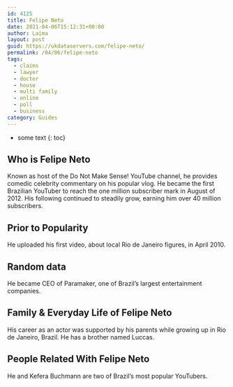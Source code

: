 ```yaml
---
id: 4125
title: Felipe Neto
date: 2021-04-06T15:12:31+00:00
author: Laima
layout: post
guid: https://ukdataservers.com/felipe-neto/
permalink: /04/06/felipe-neto
tags:
  - claims
  - lawyer
  - doctor
  - house
  - multi family
  - online
  - poll
  - business
category: Guides
---
```


* some text
{: toc}


## Who is Felipe Neto
                  
                  
                  
Known as host of the Do Not Make Sense! YouTube channel, he provides comedic celebrity commentary on his popular vlog. He became the first Brazilian YouTuber to reach the one million subscriber mark in August of 2012. His following continued to steadily grow, earning him over 40 million subscribers.
                  
              
            
              
            
                
                
                
## Prior to Popularity
                  
                  
                  
He uploaded his first video, about local Rio de Janeiro figures, in April 2010.
                  
              
            
              
            
                
                
                
## Random data
                  
                  
                  
He became CEO of Paramaker, one of Brazil&#8217;s largest entertainment companies.
                  
              
            
              
            
                
                
                
## Family & Everyday Life of Felipe Neto
                  
                  
                  
His career as an actor was supported by his parents while growing up in Rio de Janeiro, Brazil. He has a brother named Luccas.
                  
              
            
              
            
                
                
                
## People Related With Felipe Neto
                  
                  
                  
He and Kefera Buchmann are two of Brazil&#8217;s most popular YouTubers. 
                  
              
            
              
            
                
              
            
              
              
            
            
              
            
          
          
          